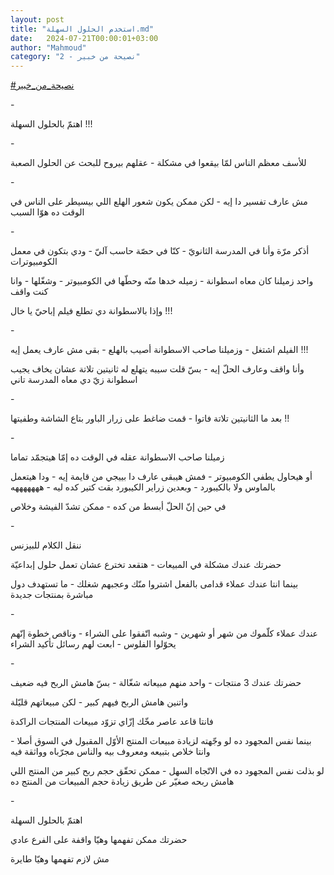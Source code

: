 ```yaml
---
layout: post
title: "استخدم الحلول السهلة.md"
date:   2024-07-21T00:00:01+03:00
author: "Mahmoud"
category: "2 - نصيحة من خبير"
---
```

[<u>\#نصيحة_من_خبير</u>](https://www.facebook.com/hashtag/%D9%86%D8%B5%D9%8A%D8%AD%D8%A9_%D9%85%D9%86_%D8%AE%D8%A8%D9%8A%D8%B1?__eep__=6&__cft__%5b0%5d=AZVCnJeW1mxQVOTClGBiAbCnBD7EiNbFdezvax8VppFOM8kdVm3XLRpS49ZQT6hNxBbTSa5oPIuYI2vb7D3DKhYkorfwP-KjszQCJDRlfmvu29mg7T6L1UfVpaSmgJiXKapWjNxd9VX1M5umMleB-K-kZD2sJwKh25ObPklNzA-cB9NrwCAEuZpWPY0IY6s2Jio&__tn__=*NK-R)

\-

اهتمّ بالحلول السهلة !!!

\-

للأسف معظم الناس لمّا بيقعوا في مشكلة - عقلهم بيروح للبحث
عن الحلول الصعبة

\-

مش عارف تفسير دا إيه - لكن ممكن يكون شعور الهلع اللي
بيسيطر على الناس في الوقت ده هوّا السبب

\-

أذكر مرّة وأنا في المدرسة الثانويّ - كنّا في حصّة حاسب آليّ -
ودي بتكون في معمل الكومبيوترات

واحد زميلنا كان معاه اسطوانة - زميله خدها منّه وحطّها في
الكومبيوتر - وشغّلها - وانا كنت واقف

وإذا بالاسطوانة دي تطلع فيلم إباحيّ يا خال !!!

\-

الفيلم اشتغل - وزميلنا صاحب الاسطوانة أصيب بالهلع - بقى
مش عارف يعمل إيه !!!

وأنا واقف وعارف الحلّ إيه - بسّ قلت سيبه يتهلع له ثانيتين
تلاتة عشان يخاف يجيب اسطوانة زيّ دي معاه المدرسة تاني

\-

بعد ما الثانيتين تلاتة فاتوا - قمت ضاغط على زرار الباور
بتاع الشاشة وطفيتها !!

\-

زميلنا صاحب الاسطوانة عقله في الوقت ده إمّا هيتجمّد
تماما

أو هيحاول يطفي الكومبيوتر - فمش هيبقى عارف دا بييجي من
قايمة إيه - ودا هيتعمل بالماوس ولا بالكيبورد - وبعدين زراير الكيبورد بقت
كتير كده ليه - هههههههه

في حين إنّ الحلّ أبسط من كده - ممكن تشدّ الفيشة
وخلاص

\-

ننقل الكلام للبيزنس

حضرتك عندك مشكلة في المبيعات - هتقعد تخترع عشان تعمل
حلول إبداعيّة

بينما انتا عندك عملاء قدامى بالفعل اشتروا منّك وعجبهم
شغلك - ما تستهدف دول مباشرة بمنتجات جديدة

\-

عندك عملاء كلّموك من شهر أو شهرين - وشبه اتّفقوا على
الشراء - وناقص خطوة إنّهم يحوّلوا الفلوس - ابعت لهم رسائل تأكيد
الشراء

\-

حضرتك عندك 3 منتجات - واحد منهم مبيعاته شغّالة - بسّ هامش
الربح فيه ضعيف

واتنين هامش الربح فيهم كبير - لكن مبيعاتهم قليّلة

فانتا قاعد عاصر مخّك إزّاي تزوّد مبيعات المنتجات
الراكدة

بينما نفس المجهود ده لو وجّهته لزيادة مبيعات المنتج الأوّل
المقبول في السوق أصلا - وانتا خلاص بتبيعه ومعروف بيه والناس مجرّباه
وواثقة فيه

لو بذلت نفس المجهود ده في الاتّجاه السهل - ممكن تحقّق حجم
ربح كبير من المنتج اللي هامش ربحه صغيّر عن طريق زيادة حجم المبيعات من
المنتج ده

\-

اهتمّ بالحلول السهلة

حضرتك ممكن تفهمها وهيّا واقفة على الفرع عادي

مش لازم تفهمها وهيّا طايرة
